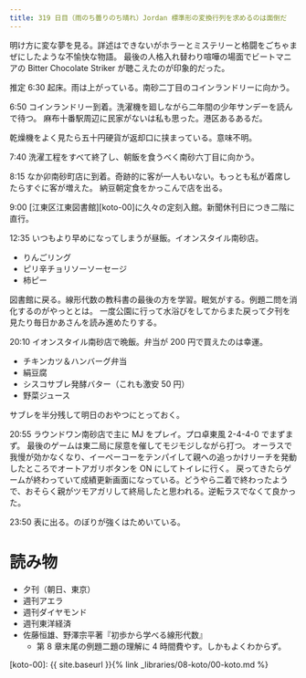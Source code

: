 ```yaml
---
title: 319 日目（雨のち曇りのち晴れ）Jordan 標準形の変換行列を求めるのは面倒だ
---
```


明け方に変な夢を見る。詳述はできないがホラーとミステリーと格闘をごちゃまぜにしたような不愉快な物語。
最後の人格入れ替わり喧嘩の場面でビートマニアの Bitter Chocolate Striker が聴こえたのが印象的だった。

推定 6:30 起床。雨は上がっている。南砂二丁目のコインランドリーに向かう。

6:50 コインランドリー到着。洗濯機を廻しながら二年間の少年サンデーを読んで待つ。
麻布十番駅周辺に民家がないは私も思った。港区あるあるだ。

乾燥機をよく見たら五十円硬貨が返却口に挟まっている。意味不明。

7:40 洗濯工程をすべて終了し、朝飯を食うべく南砂六丁目に向かう。

8:15 なか卯南砂町店に到着。奇跡的に客が一人もいない。もっとも私が着席したらすぐに客が増えた。
納豆朝定食をかっこんで店を出る。

9:00 [江東区江東図書館][koto-00]に久々の定刻入館。新聞休刊日につき二階に直行。

12:35 いつもより早めになってしまうが昼飯。イオンスタイル南砂店。
* りんごリング
* ピリ辛チョリソーソーセージ
* 柿ピー

図書館に戻る。線形代数の教科書の最後の方を学習。眠気がする。例題二問を消化するのがやっととは。
一度公園に行って水浴びをしてからまた戻って夕刊を見たり毎日かあさんを読み進めたりする。

20:10 イオンスタイル南砂店で晩飯。弁当が 200 円で買えたのは幸運。
* チキンカツ＆ハンバーグ弁当
* 絹豆腐
* シスコサブレ発酵バター（これも激安 50 円）
* 野菜ジュース

サブレを半分残して明日のおやつにとっておく。

20:55 ラウンドワン南砂店で主に MJ をプレイ。プロ卓東風 2-4-4-0 でまずまず。
最後のゲームは東二局に尿意を催してモジモジしながら打つ。
オーラスで我慢が効かなくなり、イーペーコーをテンパイして親への追っかけリーチを発動したところでオートアガリボタンを ON にしてトイレに行く。
戻ってきたらゲームが終わっていて成績更新画面になっている。どうやら二着で終わったようで、おそらく親がツモアガリして終局したと思われる。逆転ラスでなくて良かった。

23:50 表に出る。のぼりが強くはためいている。

# 読み物

* 夕刊（朝日、東京）
* 週刊アエラ
* 週刊ダイヤモンド
* 週刊東洋経済
* 佐藤恒雄、野澤宗平著『初歩から学べる線形代数』
  * 第 8 章末尾の例題二題の理解に 4 時間費やす。しかもよくわからず。

[koto-00]: {{ site.baseurl }}{% link _libraries/08-koto/00-koto.md %}
